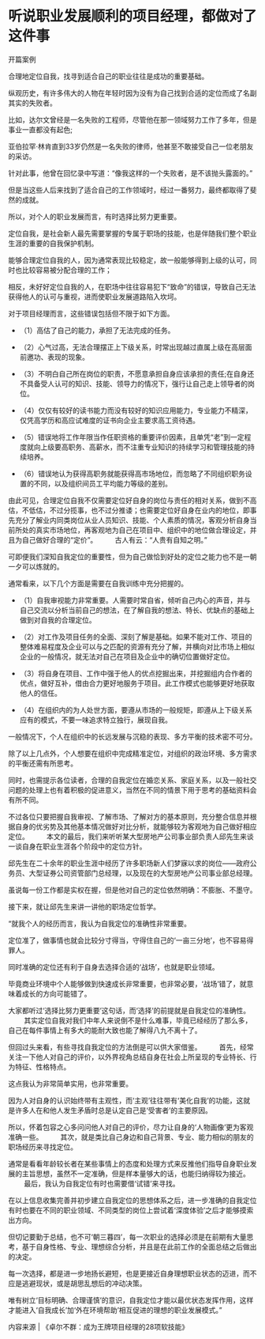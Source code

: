 # 听说职业发展顺利的项目经理，都做对了这件事

开篇案例

合理地定位自我，找寻到适合自己的职业往往是成功的重要基础。

纵观历史，有许多伟大的人物在年轻时因为没有为自己找到合适的定位而成了名副其实的失败者。

比如，达尔文曾经是一名失败的工程师，尽管他在那一领域努力工作了多年，但是事业一直都没有起色;

亚伯拉罕·林肯直到33岁仍然是一名失败的律师，他甚至不敢接受自己一位老朋友的采访。

针对此事，他曾在回忆录中写道：“像我这样的一个失败者，是不该抛头露面的。”


但是当这些人后来找到了适合自己的工作领域时，经过一番努力，最终都取得了斐然的成就。

所以，对个人的职业发展而言，有时选择比努力更重要。

定位自我，是社会新人最先需要掌握的专属于职场的技能，也是伴随我们整个职业生涯的重要的自我保护机制。

能够合理定位自我的人，因为通常表现比较稳定，故一般能够得到上级的认可，同时也比较容易被分配合理的工作；

相反，未好好定位自我的人，在职场中往往容易犯下“致命”的错误，导致自己无法获得他人的认可与重视，进而使职业发展道路陷入坎坷。
　　

对于项目经理而言，这些错误包括但不限于如下方面。
　　
- （1）高估了自己的能力，承担了无法完成的任务。

- （2）心气过高，无法合理摆正上下级关系，时常出现越过直属上级在高层面前邀功、表现的现象。

- （3）不明白自己所在岗位的职责，不愿意承担自身应该承担的责任;在自身还不具备受人认可的知识、技能、领导力的情况下，强行让自己走上领导者的岗位。

- （4）仅仅有较好的读书能力而没有较好的知识应用能力，专业能力不精深，仅凭高学历和高应试难度的证书向企业主要求高工资待遇。

- （5）错误地将工作年限当作任职资格的重要评价因素，且单凭“老”到一定程度就向上级要高职务、高薪水，而不注重专业知识的持续学习和管理技能的持续培养。

- （6）错误地认为获得高职务就能获得高市场地位，而忽略了不同组织职务设置的不同，以及组织间员工平均能力等级的差别。

由此可见，合理定位自我不仅需要定位好自身的岗位与责任的相对关系，做到不高估，不低估，不过分揽事，也不过分推诿；也需要定位好自身在业内的地位，即事先充分了解业内同类岗位从业人员知识、技能、个人素质的情况，客观分析自身当前所处的真实市场地位，再客观地为自己在项目中、组织中的地位做合理设定，并且为自己做好合理的“定价”。
　　
古人有云：“人贵有自知之明。”

可即便我们深知自我定位的重要性，但为自己做恰到好处的定位之能力也不是一朝一夕可以炼就的。

通常看来，以下几个方面是需要在自我训练中充分把握的。
　　
- （1）自我审视能力非常重要。人需要时常自省，倾听自己内心的声音，并与自己交流以分析当前自己的想法，在了解自我的想法、特长、优缺点的基础上做到对自我的合理定位。
　　
- （2）对工作及项目任务的全面、深刻了解是基础。如果不能对工作、项目的整体难易程度及企业可以与之匹配的资源有充分了解，并横向对比市场上相似企业的一般情况，就无法对自己在项目及企业中的确切位置做好定位。

- （3）将自身在项目、工作中强于他人的优点挖掘出来，并挖掘组内合作者的优点，做好互补，借由合力更好地服务于项目。此工作模式也能够更好地获取他人的信任。

- （4）在组织内的为人处世方面，要遵从市场的一般规矩，即遵从上下级关系应有的模式，不要一味追求特立独行，展现自我。

一般情况下，个人在组织中的长远发展与沉稳的表现、多方平衡的技术密不可分。

除了以上几点外，个人想要在组织中完成精准定位，对组织的政治环境、多方需求的平衡还需有所思考。

同时，也需提示各位读者，合理的自我定位在婚恋关系、家庭关系，以及一般社交问题的处理上也有着积极的促进意义，当然在不同的情景下用于思考的基础资料会有所不同。

不过各位只要把握自我审视、了解市场、了解对方的基本原则，充分整合信息并根据自身的优劣势及其他基本情况做好对比分析，就能够较为客观地为自己做好相应定位。
　　
本文的最后，我们来听听某大型房地产公司事业部负责人邱先生来谈一谈自身在职业生涯各个阶段中的定位方针。

邱先生在二十余年的职业生涯中经历了许多职场新人们梦寐以求的岗位——政府公务员、大型证券公司资管部门总经理，以及现在的大型房地产公司事业部总经理。

虽说每一份工作都是实权在握，但是他对自己的定位依然明确：不膨胀、不墨守。

接下来，就让邱先生来讲一讲他的职场定位哲学。

“就我个人的经历而言，我认为自我定位的准确性非常重要。

定位准了，做事情也就会比较分寸得当，守得住自己的‘一亩三分地’，也不容易得罪人。

同时准确的定位还有利于自身去选择合适的‘战场’，也就是职业领域。

毕竟商业环境中个人能够做到快速成长非常重要，也非常必要，‘战场’错了，就意味着成长的方向可能错了。

大家都听过‘选择比努力更重要’这句话，而‘选择’的前提就是自我定位的准确性。
　　
其实定位自我对我们中年人来说倒不是什么难事，毕竟已经经历了那么多，自己在每件事情上有多大的能耐大致也能了解得八九不离十了。

但回过头来看，有些寻找自我定位的方法倒是可以供大家借鉴。
　　
首先，经常关注一下他人对自己的评价，以外界视角总结自身在社会上所呈现的专业特长、行为特征、性格特点。

这点我认为非常简单实用，也非常重要。

因为人对自身的认识始终带有主观性，而‘主观’往往带有‘美化自我’的功能，这就是许多人在和他人发生矛盾时总是认定自己是‘受害者’的主要原因。

所以，怀着包容之心多问问他人对自己的评价，尽力让自身的‘人物画像’更为客观准确一些。
　　
其次，就是类比自己身边和自己背景、专业、能力相似的朋友的职场经历来寻找定位。

通常是看看年龄较长者在某些事情上的态度和处理方式来反推他们指导自身职业发展的主旨思想，虽然不一定准确，但是样本量够大的话，也能归纳得较为接近。
　　
最后，我认为自我定位有时也需要借‘试错’来寻找。

在以上信息收集完善并初步建立自我定位的思想体系之后，进一步准确的自我定位有时也要在不同的职业领域、不同类型的岗位上尝试着‘深度体验’之后才能够摸索出方向。

但切记要勤于总结，也不可‘朝三暮四’，每一次职业的选择必须是在前期有大量思考，基于自身性格、专业、理想综合分析，并且是在此前工作的全面总结之后做出的决定。

每一次选择，都是进一步地扬长避短，也是更接近自身理想职业状态的迈进，而不应是逃避现状，或是胡思乱想后的冲动决策。

唯有树立‘目标明确、合理谨慎’的意识，自我定位才能以最优状态发挥作用，这样才能进入‘自我成长’加‘外在环境帮助’相互促进的理想的职业发展模式。”

 
  内容来源  | 《卓尔不群：成为王牌项目经理的28项软技能》